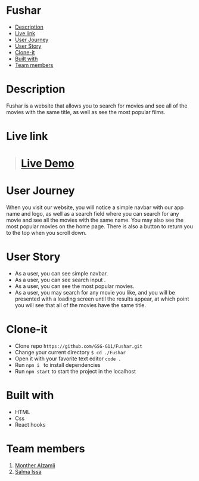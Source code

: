 # Fushar 

- [Description](#desc)
- [Live link](#live)
- [User Journey](#Journey)
- [User Story](#story)
- [Clone-it](#clone)
- [Built with](#built)
- [Team members](#team)


# **Description** <span id='desc'></span>
Fushar is a website that allows you to search for movies and see all of the movies with the same title, as well as see the most popular films.

# **Live link** <span id='live'></span>
># [Live Demo](https://fushar.herokuapp.com/)

# **User Journey** <span id='Journey'></span>
When you visit our website, you will notice a simple navbar with our app name and logo, as well as a search field where you can search for any movie and see all the movies with the same name. You may also see the most popular movies on the home page. There is also a button to return you to the top when you scroll down.

# **User Story** <span id='story'></span> 
* As a user, you can see simple navbar.
* As a user, you can see search input .
* As a user, you can see the most popular movies.
* As a user, you may search for any movie you like, and you will be presented with a loading screen until the results appear, at which point you will see that all of the movies have the same title.

# **Clone-it** <span id='clone'></span> 
- Clone repo `https://github.com/GSG-G11/Fushar.git`
- Change your current directory `$ cd ./Fushar`
- Open it with your favorite text editor `code .`
- Run `npm i ` to install dependencies
- Run `npm start` to start the project in the localhost


# **Built with** <span id='built'></span>

- HTML
- Css
- React hooks

# **Team members** <span id='team'></span>

1. [Monther Alzamli](https://github.com/MontherIsmail)
2. [Salma Issa](https://github.com/SalmaIssa96)


